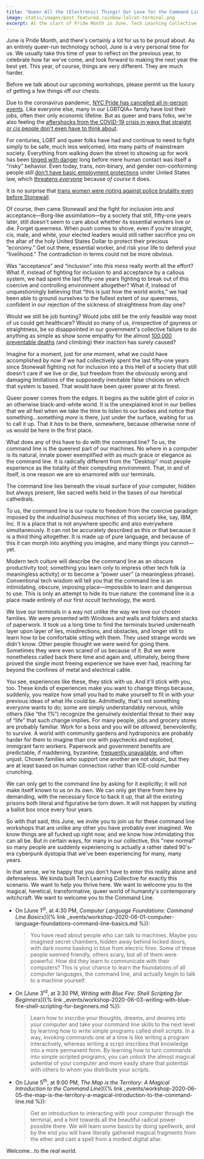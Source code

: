 ```yaml
---
title: "Queer All the (Electronic) Things! Our Love for the Command Line"
image: static/images/post.featured.rainbow-lolcat-terminal.png
excerpt: At the start of Pride Month in June, Tech Learning Collective is celebrating in the way queer hackers do best. We're dedicating the first week of June as Command Line Interface (CLI) Week and hosting workshops all about breaking free from the hegemonic, oppressive, coercive, and limiting environment of the "Desktop" and its employment-centric office job metaphor for computing. Join us for any of these command line workshops throughout the week to help us bring down bullshit jobs and paperwork-fetishizing bureaucracies and uplift the inherent freedom and power in linguistic creativity and our ability to queer all the (electronic) things!
---
```


June is Pride Month, and there's certainly a lot for us to be proud about. As an entirely queer-run technology school, June is a very personal time for us. We usually take this time of year to reflect on the previous year, to celebrate how far we've come, and look forward to making the next year the best yet. This year, of course, things are very different. They are much harder.

Before we talk about our upcoming workshops, please permit us the luxury of getting a few things off our chests.

Due to the coronavirus pandemic, [NYC Pride has cancelled all in-person events](https://nyc-pride.s3.amazonaws.com/uploads/Press+Release+04.20.2020.pdf). Like everyone else, many in our LGBTQIA+ family have lost their jobs, often their only economic lifeline. But as queer and trans folks, we're also feeling the [aftershocks from the COVID-19 crisis in ways that straight or cis people don't even have to think about](https://www.newsweek.com/trans-transgender-coronavirus-pandemic-covid-19-youth-students-trevor-project-1493527).

For centuries, LGBT and queer folks have had and continue to need to fight simply to be safe, much less welcomed, into many parts of mainstream society. Everything from walking down the street to showing up for work has been [tinged with danger](https://www.papermag.com/nomi-ruiz-trans-women-2645743817.html) long before mere human contact was itself a &ldquo;risky&rdquo; behavior. Even today, trans, non-binary, and gender non-conforming people still [don't have basic employment protections](https://www.theatlantic.com/politics/archive/2016/08/in-michigan-its-totally-legal-to-fire-trans-people-for-their-gender-identity/496559/) under United States law, which [threatens *everyone*](https://www.nbcnews.com/think/opinion/trump-s-fight-make-transgender-discrimination-legal-may-make-sex-ncna1044026) because *of course* it does.

It is no surprise that [trans women were rioting against police brutality even before Stonewall](https://www.usatoday.com/story/opinion/voices/2019/06/24/pride-month-black-transgender-women-stonewall-marsha-p-johnson/1478200001/).

Of course, then came Stonewall and the fight for inclusion into and acceptance&mdash;Borg-like assimilation&mdash;by a society that still, fifty-one years later, still doesn't seem to care about whether its essential workers live or die. Forget queerness. When push comes to shove, even if you&rsquo;re straight, cis, male, and white, your elected leaders would still rather sacrifice you on the altar of the holy United States Dollar to protect their precious &ldquo;economy.&rdquo; Get out there, essential worker, and risk your life to defend your &ldquo;livelihood.&rdquo; The contradiction in terms could not be more obvious.

Was &ldquo;acceptance&rdquo; and &ldquo;inclusion&rdquo; into *this mess* really worth all the effort? What if, instead of fighting for inclusion to and acceptance by a callous system, we had spent the last fifty-one years fighting to break out of this coercive and controlling environment altogether? What if, instead of unquestioningly believing that &ldquo;this is just how the world works,&rdquo; we had been able to ground ourselves to the fullest extent of our queerness, confident in our rejection of the sickness of straightness from day one?

Would we still be job hunting? Would jobs still be the only feasible way most of us could get healthcare? Would so many of us, irrespective of gayness or straightness, be so disappointed in our government's collective failure to do anything as simple as show some empathy for the almost [100,000 preventable deaths](https://www.coronatracker.com/country/united-states/) (and climbing) their inaction has surely caused?

Imagine for a moment, just for one moment, what we could have accomplished by now if we had collectively spent the last fifty-one years since Stonewall fighting not for inclusion into a this Hell of a society that still doesn't care if we live or die, but freedom from the obviously wrong and damaging limitations of the supposedly inevitable false choices on which that system is based. That would have been queer power at its finest.

Queer power comes from the edges. It begins as the subtle glint of color in an otherwise black-and-white world. It is the unexplained knot in our bellies that we all feel when we take the time to listen to our bodies and notice that something&hellip;something *more* is there, just under the surface, waiting for us to call it up. That it *has* to be there, somewhere, because otherwise none of us would be here in the first place.

What does any of this have to do with the command line? To us, the command line is the queerest part of our machines. No where in a computer is its natural, innate power exemplified with as much grace or elegance as the command line. It is radically different from the "Desktop" most people experience as the totality of their computing environment. That, in and of itself, is one reason we are so enamored with our terminals.

The command line lies beneath the visual surface of your computer, hidden but always present, like sacred wells held in the bases of our heretical cathedrals.

To us, the command line is our route to freedom from the coercive paradigm imposed by the *industrial business machines* of this society like, say, IBM, Inc. It is a place that is not anywhere specific and also everywhere simultaneously. It can not be accurately described as this or that because it is a third thing altogether. It is made up of pure language, and because of this it can morph into anything you imagine, and many things you cannot&mdash;yet.

Modern tech culture will describe the command line as an obscure productivity tool; something you learn only to impress other tech folk (a meaningless activity) or to become a &ldquo;power user&rdquo; (a meaningless phrase). Conventional tech wisdom will tell you that the command line is an intimidating, obscure, imposing place&mdash;impossible to learn and dangerous to use. This is only an attempt to hide its true nature: the command line is a place made entirely of our first occult technology, the word.

We love our terminals in a way not unlike the way we love our chosen families. We were presented with Windows and walls and folders and stacks of paperwork. It took us a long time to find the terminals buried underneath layer upon layer of lies, misdirections, and obstacles, and longer still to learn how to be comfortable sitting with them. They used strange words we didn't know. Other people thought we were weird for going there. Sometimes they were even scared of us because of it. But we were nonetheless called back there time and again and, ultimately, being there proved the single most freeing experience we have ever had, reaching far beyond the confines of metal and electrical cable.

You see, experiences like these, they stick with us. And it'll stick with you, too. These kinds of experiences make you want to change things because, suddenly, you realize how small you had to make yourself to fit in with your previous ideas of what life could be. Admittedly, that's not something everyone wants to do; some are simply understandably nervous, while others (like &ldquo;the 1%&rdquo;) recognize the genuinely existential threat to their way of &ldquo;life&rdquo; that such change implies. For many people, jobs and grocery stores are probably familiar. Work for a boss and you will be *allowed*, benevolently, to survive. A world with community gardens and hydroponics are probably harder for them to imagine than one with paychecks and exploited, immigrant farm workers. Paperwork and government benefits are predictable, if maddening, byzantine, [frequently unavailable](https://gothamist.com/news/coronavirus-unemployment-benefits-in-ny-is-still-a-kafkaesque-mess), and often unjust. Chosen families who support one another are not utopic, but they are at least based on human connection rather than ICE-cold number crunching.

We can only get to the command line by asking for it explicitly; it will not make itself known to us on its own. We can only get there from here by demanding, with the necessary force to back it up, that all the existing prisons both literal and figurative be torn down. It will not happen by visiting a ballot box once every four years.

So with that said, this June, we invite you to join us for these command line workshops that are unlike any other you have probably ever imagined. We know things are all fucked up right now, and we know how intimidating this can all be. But in certain ways, for many in our collective, this "new normal" so many people are suddenly experiencing is actually a rather dated 90's-era cyberpunk dystopia that we've been experiencing for many, many years.

In that sense, we're happy that you don't have to enter this reality alone and defenseless. We kinda built Tech Learning Collective for exactly this scenario. We want to help you thrive here. We want to welcome you to the magical, heretical, transformative, queer world of humanity's contemporary witchcraft. We want to welcome you to the Command Line.

* On [June 1<sup>st</sup>, at 4:30 PM, *Computer Language Foundations: Command Line Basics*]({% link _events/workshop-2020-06-01-computer-language-foundations-command-line-basics.md %}):
    > You have read about people who can talk to machines. Maybe you imagined secret chambers, hidden away behind locked doors, with dark rooms basking in blue from electric fires. Some of these people seemed friendly, others scary, but all of them were powerful. How did they learn to communicate with their computers? This is your chance to learn the foundations of all computer languages, the command line, and actually begin to talk to a machine yourself.
* On [June 3<sup>rd</sup>, at 3:30 PM, *Writing with Blue Fire: Shell Scripting for Beginners*]({% link _events/workshop-2020-06-03-writing-with-blue-fire-shell-scripting-for-beginners.md %}):
    > Learn how to inscribe your thoughts, dreams, and desires into your computer and take your command line skills to the next level by learning how to write simple programs called shell scripts. In a way, invoking commands one at a time is like writing a program interactively, whereas writing a script inscribes that knowledge into a more permanent form. By learning how to turn commands into simple scripted programs, you can unlock the almost magical potential of your computer and more easily share that potential with others to whom you distribute your scripts.
* On [June 5<sup>th</sup>, at 9:00 PM, *The Map is the Territory: A Magical Introduction to the Command Line*]({% link _events/workshop-2020-06-05-the-map-is-the-territory-a-magical-introduction-to-the-command-line.md %}):
    > Get an introduction to interacting with your computer through the terminal, and a hint towards all the beautiful radical power possible there. We will learn some basics by doing spellwork, and by the end you will have literally gathered magical fragments from the ether and cast a spell from a modest digital altar.

Welcome&hellip;to the *real* world.
